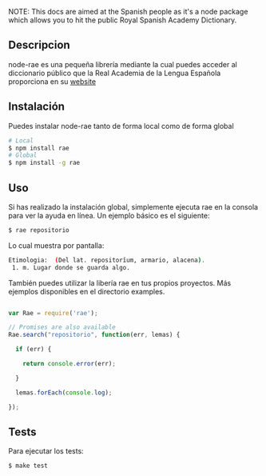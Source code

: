 NOTE: This docs are aimed at the Spanish people as it's a node package which allows you to hit the public Royal Spanish Academy Dictionary.

## Descripcion

node-rae es una pequeña librería mediante la cual puedes acceder al diccionario público que la Real Academia de la Lengua Española proporciona en su [website](http://www.rae.es/)

## Instalación

Puedes instalar node-rae tanto de forma local como de forma global

```bash
# Local
$ npm install rae
# Global
$ npm install -g rae
```

## Uso

Si has realizado la instalación global, simplemente ejecuta rae en la consola para ver la ayuda en línea. Un ejemplo básico es el siguiente:

```bash
$ rae repositorio
```

Lo cual muestra por pantalla:

```bash
Etimologia:  (Del lat. repositorĭum, armario, alacena).
 1. m. Lugar donde se guarda algo.
```

También puedes utilizar la libería rae en tus propios proyectos. Más ejemplos disponibles en el directorio examples.

```js

var Rae = require('rae');

// Promises are also available
Rae.search("repositorio", function(err, lemas) {

  if (err) {

    return console.error(err);

  }

  lemas.forEach(console.log);

});
```

## Tests

Para ejecutar los tests:

```bash
$ make test
```